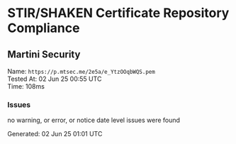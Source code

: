 # STIR/SHAKEN Certificate Repository Compliance

## Martini Security

Name: `https://p.mtsec.me/2e5a/e_YtzOOqbWQS.pem`\
Tested At: 02 Jun 25 00:55 UTC\
Time: 108ms

### Issues

no warning, or error, or notice date level issues were found

Generated: 02 Jun 25 01:01 UTC